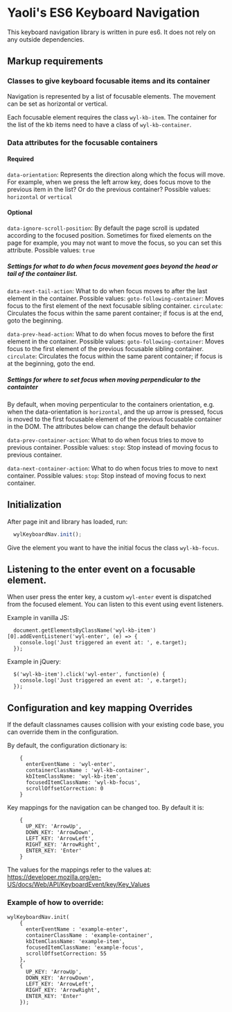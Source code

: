 # Yaoli's ES6 Keyboard Navigation

This keyboard navigation library is written in pure es6. It does not rely on any outside dependencies.


## Markup requirements


### Classes to give keyboard focusable items and its container
Navigation is represented by a list of focusable elements. The movement can be set as horizontal or vertical.

Each focusable element requires the class `wyl-kb-item`. The container for the list of the kb items need to have a class of `wyl-kb-container`.

### Data attributes for the focusable containers

#### Required
`data-orientation`: Represents the direction along which the focus will move. For example, when we press the left arrow key, does focus move to the previous item in the list? Or do the previous container?
Possible values: `horizontal` or `vertical`


#### Optional

`data-ignore-scroll-position`: By default the page scroll is updated according to the focused position. Sometimes for fixed elements on the page for example, you may not want to move the focus, so you can set this attribute.
Possible values: `true`

##### Settings for what to do when focus movement goes beyond the head or tail of the container list.
`data-next-tail-action`: What to do when focus moves to after the last element in the container.
Possible values:
  `goto-following-container`: Moves focus to the first element of the next focusable sibling container.
  `circulate`: Circulates the focus within the same parent container; if focus is at the end, goto the beginning.

`data-prev-head-action`: What to do when focus moves to before the first element in the container.
Possible values:
  `goto-following-container`: Moves focus to the first element of the previous focusable sibling container.
  `circulate`: Circulates the focus within the same parent container; if focus is at the beginning, goto the end.

##### Settings for where to set focus when moving perpendicular to the containter
By default, when moving perpenticular to the containers orientation, e.g. when the data-orientation is `horizontal`, and the up arrow is pressed, focus is moved to the first focusable element of the previous focusable container in the DOM. The attributes below can change the default behavior

`data-prev-container-action`: What to do when focus tries to move to previous container.
Possible values: 
  `stop`: Stop instead of moving focus to previous container.

`data-next-container-action`: What to do when focus tries to move to next container.
Possible values: 
  `stop`: Stop instead of moving focus to next container.

## Initialization

After page init and library has loaded, run:

```javascript
  wylKeyboardNav.init();
```

Give the element you want to have the initial focus the class `wyl-kb-focus`.

## Listening to the enter event on a focusable element.
When user press the enter key, a custom `wyl-enter` event is dispatched from the focused element.
You can listen to this event using event listeners.

Example in vanilla JS:
```
  document.getElementsByClassName('wyl-kb-item')[0].addEventListener('wyl-enter', (e) => {
    console.log('Just triggered an event at: ', e.target);
  });
```

Example in jQuery:
```
  $('wyl-kb-item').click('wyl-enter', function(e) {
    console.log('Just triggered an event at: ', e.target);
  });
```

## Configuration and key mapping Overrides
If the default classnames causes collision with your existing code base, you can override them in the configuration.

By default, the configuration dictionary is:

```
    {
      enterEventName : 'wyl-enter',
      containerClassName : 'wyl-kb-container',
      kbItemClassName: 'wyl-kb-item',
      focusedItemClassName: 'wyl-kb-focus',
      scrollOffsetCorrection: 0
    }
```

Key mappings for the navigation can be changed too. By default it is:
```
    {
      UP_KEY: 'ArrowUp',
      DOWN_KEY: 'ArrowDown',
      LEFT_KEY: 'ArrowLeft',
      RIGHT_KEY: 'ArrowRight',
      ENTER_KEY: 'Enter'
    }
```
The values for the mappings refer to the values at: https://developer.mozilla.org/en-US/docs/Web/API/KeyboardEvent/key/Key_Values


### Example of how to override:
```
wylKeyboardNav.init(
    {
      enterEventName : 'example-enter',
      containerClassName : 'example-container',
      kbItemClassName: 'example-item',
      focusedItemClassName: 'example-focus',
      scrollOffsetCorrection: 55
    },
    {
      UP_KEY: 'ArrowUp',
      DOWN_KEY: 'ArrowDown',
      LEFT_KEY: 'ArrowLeft',
      RIGHT_KEY: 'ArrowRight',
      ENTER_KEY: 'Enter'
    });
```

